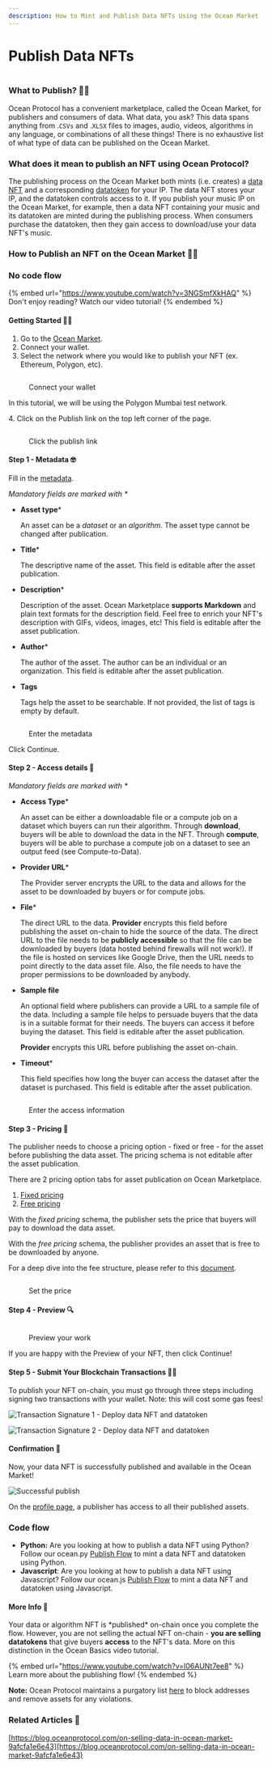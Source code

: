 ```yaml
---
description: How to Mint and Publish Data NFTs Using the Ocean Market
---
```


# Publish Data NFTs

<figure><img src="../.gitbook/assets/gif/kermit-typing.gif" alt=""><figcaption></figcaption></figure>

### What to Publish? 🤷‍♀️

Ocean Protocol has a convenient marketplace, called the Ocean Market, for publishers and consumers of data. What data, you ask? This data spans anything from .`CSVs` and .`XLSX` files to images, audio, videos, algorithms in any language, or combinations of all these things! There is no exhaustive list of what type of data can be published on the Ocean Market.

### What does it mean to publish an NFT using Ocean Protocol?

The publishing process on the Ocean Market both mints (i.e. creates) a [data NFT](../developers/contracts/data-nfts.md) and a corresponding [datatoken](../developers/contracts/datatokens.md) for your IP. The data NFT stores your IP, and the datatoken controls access to it. If you publish your music IP on the Ocean Market, for example, then a data NFT containing your music and its datatoken are minted during the publishing process. When consumers purchase the datatoken, then they gain access to download/use your data NFT's music.

### How to Publish an NFT on the Ocean Market 🧑‍🏫

### No code flow

{% embed url="https://www.youtube.com/watch?v=3NGSmfXkHAQ" %}
Don't enjoy reading? Watch our video tutorial!
{% endembed %}

#### Getting Started 🏃💨

1. Go to the [Ocean Market](https://market.oceanprotocol.com).
2. Connect your wallet.
3. Select the network where you would like to publish your NFT (ex. Ethereum, Polygon, etc).

<figure><img src="../.gitbook/assets/market/connect-wallet.png" alt=""><figcaption><p>Connect your wallet</p></figcaption></figure>

In this tutorial, we will be using the Polygon Mumbai test network.

4\. Click on the Publish link on the top left corner of the page.

<figure><img src="../.gitbook/assets/market/Publish-Link.png" alt=""><figcaption><p>Click the publish link</p></figcaption></figure>

#### Step 1 - Metadata 🤓

Fill in the [metadata](../developers/metadata.md).

_Mandatory fields are marked with \*_

*   **Asset type**\*

    An asset can be a _dataset_ or an _algorithm_. The asset type cannot be changed after publication.
*   **Title**\*

    The descriptive name of the asset. This field is editable after the asset publication.
*   **Description**\*

    Description of the asset. Ocean Marketplace **supports Markdown** and plain text formats for the description field. Feel free to enrich your NFT's description with GIFs, videos, images, etc! This field is editable after the asset publication.
*   **Author**\*

    The author of the asset. The author can be an individual or an organization. This field is editable after the asset publication.
*   **Tags**

    Tags help the asset to be searchable. If not provided, the list of tags is empty by default.

<figure><img src="../.gitbook/assets/market/Enter-Metadata.png" alt=""><figcaption><p>Enter the metadata</p></figcaption></figure>

Click Continue.

#### Step 2 - Access details 🔑

_Mandatory fields are marked with \*_

*   **Access Type**\*

    An asset can be either a downloadable file or a compute job on a dataset which buyers can run their algorithm. Through **download**, buyers will be able to download the data in the NFT. Through **compute**, buyers will be able to purchase a compute job on a dataset to see an output feed (see Compute-to-Data).
*   **Provider URL**\*

    The Provider server encrypts the URL to the data and allows for the asset to be downloaded by buyers or for compute jobs.
*   **File**\*

    The direct URL to the data. **Provider** encrypts this field before publishing the asset on-chain to hide the source of the data. The direct URL to the file needs to be **publicly accessible** so that the file can be downloaded by buyers (data hosted behind firewalls will not work!). If the file is hosted on services like Google Drive, then the URL needs to point directly to the data asset file. Also, the file needs to have the proper permissions to be downloaded by anybody.
*   **Sample file**

    An optional field where publishers can provide a URL to a sample file of the data. Including a sample file helps to persuade buyers that the data is in a suitable format for their needs. The buyers can access it before buying the dataset. This field is editable after the asset publication.

    **Provider** encrypts this URL before publishing the asset on-chain.
*   **Timeout**\*

    This field specifies how long the buyer can access the dataset after the dataset is purchased. This field is editable after the asset publication.

<figure><img src="../.gitbook/assets/market/Access.png" alt=""><figcaption><p>Enter the access information</p></figcaption></figure>

#### Step 3 - Pricing 🫰

The publisher needs to choose a pricing option - fixed or free - for the asset before publishing the data asset. The pricing schema is not editable after the asset publication.

There are 2 pricing option tabs for asset publication on Ocean Marketplace.

1. [Fixed pricing](../developers/contracts/pricing-schemas.md#fixed-pricing)
2. [Free pricing](../developers/contracts/pricing-schemas.md#free-pricing)

With the _fixed pricing_ schema, the publisher sets the price that buyers will pay to download the data asset.

With the _free pricing_ schema, the publisher provides an asset that is free to be downloaded by anyone.

For a deep dive into the fee structure, please refer to this [document](../developers/contracts/fees.md).

<figure><img src="../.gitbook/assets/market/Price.png" alt=""><figcaption><p>Set the price</p></figcaption></figure>

#### Step 4 - Preview 🔍

<figure><img src="../.gitbook/assets/market/Preview.png" alt=""><figcaption><p>Preview your work</p></figcaption></figure>

If you are happy with the Preview of your NFT, then click Continue!

#### Step 5 - Submit Your Blockchain Transactions 💃🕺

To publish your NFT on-chain, you must go through three steps including signing two transactions with your wallet. Note: this will cost some gas fees!

![Transaction Signature 1 - Deploy data NFT and datatoken](../.gitbook/assets/market/publish-5.png)

![Transaction Signature 2 - Deploy data NFT and datatoken](../.gitbook/assets/market/publish-6.png)

#### Confirmation 🥳

Now, your data NFT is successfully published and available in the Ocean Market!

![Successful publish](../.gitbook/assets/market/publish-7.png)

On the [profile page](https://market.oceanprotocol.com/profile), a publisher has access to all their published assets.

### Code flow

* **Python:** Are you looking at how to publish a data NFT using Python? Follow our ocean.py [Publish Flow](../developers/ocean.py/publish-flow.md) to mint a data NFT and datatoken using Python.
* **Javascript**: Are you looking at how to publish a data NFT using Javascript? Follow our ocean.js [Publish Flow](../developers/ocean.js/publish.md) to mint a data NFT and datatoken using Javascript.

#### More Info 🧐

Your data or algorithm NFT is \*published\* on-chain once you complete the flow. However, you are not selling the actual NFT on-chain - **you are selling datatokens** that give buyers **access** to the NFT's data. More on this distinction in the Ocean Basics video tutorial.

{% embed url="https://www.youtube.com/watch?v=I06AUNt7ee8" %}
Learn more about the publishing flow!
{% endembed %}

**Note:** Ocean Protocol maintains a purgatory list [here](https://github.com/oceanprotocol/list-purgatory) to block addresses and remove assets for any violations.

### Related Articles 📖

[https://blog.oceanprotocol.com/on-selling-data-in-ocean-market-9afcfa1e6e43](https://blog.oceanprotocol.com/on-selling-data-in-ocean-market-9afcfa1e6e43)
